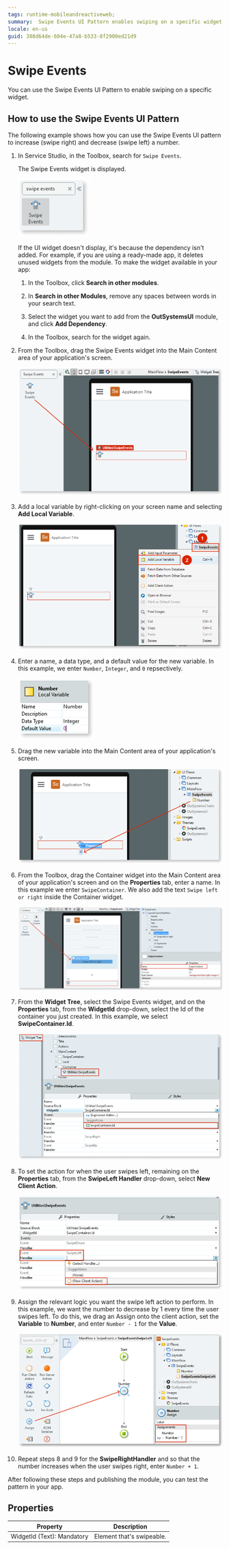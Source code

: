 ```yaml
---
tags: runtime-mobileandreactiveweb;  
summary:  Swipe Events UI Pattern enables swiping on a specific widget.
locale: en-us
guid: 388d64de-604e-47a8-b533-8f2900ed21d9
---
```


# Swipe Events

You can use the Swipe Events UI Pattern to enable swiping on a specific widget.

## How to use the Swipe Events UI Pattern

The following example shows how you can use the Swipe Events UI pattern to increase (swipe right) and decrease (swipe left) a number.

1. In Service Studio, in the Toolbox, search for  `Swipe Events`.

    The Swipe Events widget is displayed.

    ![](images/swipeevents-1-ss.png)

    If the UI widget doesn't display, it's because the dependency isn't added. For example, if you are using a ready-made app, it deletes unused widgets from the module. To make the widget available in your app:

    1. In the Toolbox, click **Search in other modules**.

    1. In **Search in other Modules**, remove any spaces between words in your search text.
    
    1. Select the widget you want to add from the **OutSystemsUI** module, and click **Add Dependency**. 
    
    1. In the Toolbox, search for the widget again.

1. From the Toolbox, drag the Swipe Events widget into the Main Content area of your application's screen.

    ![](images/swipeevents-2-ss.png)

1. Add a local variable by right-clicking on your screen name and selecting **Add Local Variable**.

    ![](images/swipeevents-3-ss.png)

1. Enter a name, a data type, and a default value for the new variable. In this example, we enter `Number`, `Integer`, and `0` repsectively.

    ![](images/swipeevents-4-ss.png)

1. Drag the new variable into the Main Content area of your application's screen.

    ![](images/swipeevents-5-ss.png)

1. From the Toolbox, drag the Container widget into the Main Content area of your application's screen and on the **Properties** tab, enter a name. In this example we enter `SwipeContainer`. We also add the text `Swipe left or right` inside the Container widget.

    ![](images/swipeevents-6-ss.png)

1. From the **Widget Tree**, select the Swipe Events widget, and on the **Properties** tab, from the **WidgetId** drop-down, select the Id of the container you just created. In this example, we select **SwipeContainer.Id**.

    ![](images/swipeevents-7-ss.png)

1. To set the action for when the user swipes left, remaining on the **Properties** tab, from the **SwipeLeft Handler** drop-down, select **New Client Action**.

    ![](images/swipeevents-8-ss.png)

1. Assign the relevant logic you want the swipe left action to perform. In this example, we want the number to decrease by 1 every time the user swipes left. To do this, we drag an Assign onto the client action, set the **Variable** to **Number**, and enter ``Number - 1`` for the **Value**.

    ![](images/swipeevents-9-ss.png)

1. Repeat steps 8 and 9 for the **SwipeRightHandler** and so that the number increases when the user swipes right, enter `Number + 1`.

After following these steps and publishing the module, you can test the pattern in your app.

## Properties

**Property** |  **Description** |
|---|---| 
| WidgetId (Text): Mandatory |  Element that's swipeable.  |
